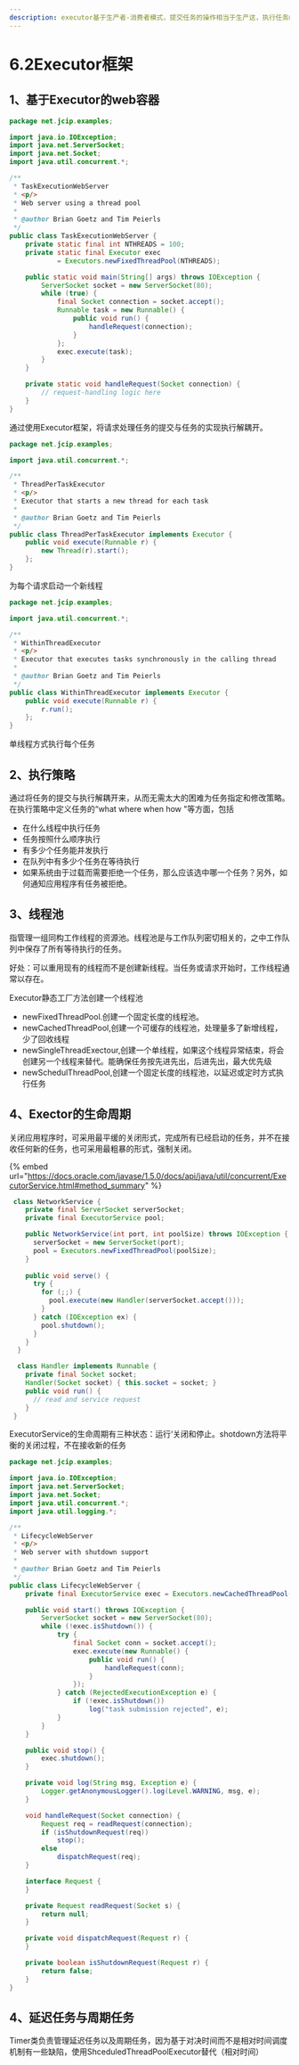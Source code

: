 ```yaml
---
description: executor基于生产者-消费者模式，提交任务的操作相当于生产这，执行任务的线程则相当于消费者。
---
```


# 6.2Executor框架

## 1、基于Executor的web容器



```java
package net.jcip.examples;

import java.io.IOException;
import java.net.ServerSocket;
import java.net.Socket;
import java.util.concurrent.*;

/**
 * TaskExecutionWebServer
 * <p/>
 * Web server using a thread pool
 *
 * @author Brian Goetz and Tim Peierls
 */
public class TaskExecutionWebServer {
    private static final int NTHREADS = 100;
    private static final Executor exec
            = Executors.newFixedThreadPool(NTHREADS);

    public static void main(String[] args) throws IOException {
        ServerSocket socket = new ServerSocket(80);
        while (true) {
            final Socket connection = socket.accept();
            Runnable task = new Runnable() {
                public void run() {
                    handleRequest(connection);
                }
            };
            exec.execute(task);
        }
    }

    private static void handleRequest(Socket connection) {
        // request-handling logic here
    }
}
```

通过使用Executor框架，将请求处理任务的提交与任务的实现执行解耦开。





```java
package net.jcip.examples;

import java.util.concurrent.*;

/**
 * ThreadPerTaskExecutor
 * <p/>
 * Executor that starts a new thread for each task
 *
 * @author Brian Goetz and Tim Peierls
 */
public class ThreadPerTaskExecutor implements Executor {
    public void execute(Runnable r) {
        new Thread(r).start();
    };
}
```

为每个请求启动一个新线程





```java
package net.jcip.examples;

import java.util.concurrent.*;

/**
 * WithinThreadExecutor
 * <p/>
 * Executor that executes tasks synchronously in the calling thread
 *
 * @author Brian Goetz and Tim Peierls
 */
public class WithinThreadExecutor implements Executor {
    public void execute(Runnable r) {
        r.run();
    };
}
```

单线程方式执行每个任务



## 2、执行策略

通过将任务的提交与执行解耦开来，从而无需太大的困难为任务指定和修改策略。在执行策略中定义任务的“what where when how "等方面，包括

* 在什么线程中执行任务
* 任务按照什么顺序执行
* 有多少个任务能并发执行
* 在队列中有多少个任务在等待执行
* 如果系统由于过载而需要拒绝一个任务，那么应该选中哪一个任务？另外，如何通知应用程序有任务被拒绝。

## 3、线程池

指管理一组同构工作线程的资源池。线程池是与工作队列密切相关的，之中工作队列中保存了所有等待执行的任务。

好处：可以重用现有的线程而不是创建新线程。当任务或请求开始时，工作线程通常以存在。

Executor静态工厂方法创建一个线程池

* newFixedThreadPool.创建一个固定长度的线程池。
* newCachedThreadPool,创建一个可缓存的线程池，处理量多了新增线程，少了回收线程
* newSingleThreadExectour,创建一个单线程，如果这个线程异常结束，将会创建另一个线程来替代。能确保任务按先进先出，后进先出，最大优先级
* newSchedulThreadPool,创建一个固定长度的线程池，以延迟或定时方式执行任务

## 4、Exector的生命周期

关闭应用程序时，可采用最平缓的关闭形式，完成所有已经启动的任务，并不在接收任何新的任务，也可采用最粗暴的形式，强制关闭。

{% embed url="https://docs.oracle.com/javase/1.5.0/docs/api/java/util/concurrent/ExecutorService.html#method_summary" %}



```java
 class NetworkService {
    private final ServerSocket serverSocket;
    private final ExecutorService pool;

    public NetworkService(int port, int poolSize) throws IOException {
      serverSocket = new ServerSocket(port);
      pool = Executors.newFixedThreadPool(poolSize);
    }
 
    public void serve() {
      try {
        for (;;) {
          pool.execute(new Handler(serverSocket.accept()));
        }
      } catch (IOException ex) {
        pool.shutdown();
      }
    }
  }

  class Handler implements Runnable {
    private final Socket socket;
    Handler(Socket socket) { this.socket = socket; }
    public void run() {
      // read and service request
    }
 }
```

ExecutorService的生命周期有三种状态：运行‘关闭和停止。shotdown方法将平衡的关闭过程，不在接收新的任务





```java
package net.jcip.examples;

import java.io.IOException;
import java.net.ServerSocket;
import java.net.Socket;
import java.util.concurrent.*;
import java.util.logging.*;

/**
 * LifecycleWebServer
 * <p/>
 * Web server with shutdown support
 *
 * @author Brian Goetz and Tim Peierls
 */
public class LifecycleWebServer {
    private final ExecutorService exec = Executors.newCachedThreadPool();

    public void start() throws IOException {
        ServerSocket socket = new ServerSocket(80);
        while (!exec.isShutdown()) {
            try {
                final Socket conn = socket.accept();
                exec.execute(new Runnable() {
                    public void run() {
                        handleRequest(conn);
                    }
                });
            } catch (RejectedExecutionException e) {
                if (!exec.isShutdown())
                    log("task submission rejected", e);
            }
        }
    }

    public void stop() {
        exec.shutdown();
    }

    private void log(String msg, Exception e) {
        Logger.getAnonymousLogger().log(Level.WARNING, msg, e);
    }

    void handleRequest(Socket connection) {
        Request req = readRequest(connection);
        if (isShutdownRequest(req))
            stop();
        else
            dispatchRequest(req);
    }

    interface Request {
    }

    private Request readRequest(Socket s) {
        return null;
    }

    private void dispatchRequest(Request r) {
    }

    private boolean isShutdownRequest(Request r) {
        return false;
    }
}
```



## 4、延迟任务与周期任务

Timer类负责管理延迟任务以及周期任务，因为基于对决时间而不是相对时间调度机制有一些缺陷，使用ShceduledThreadPoolExecutor替代（相对时间）
